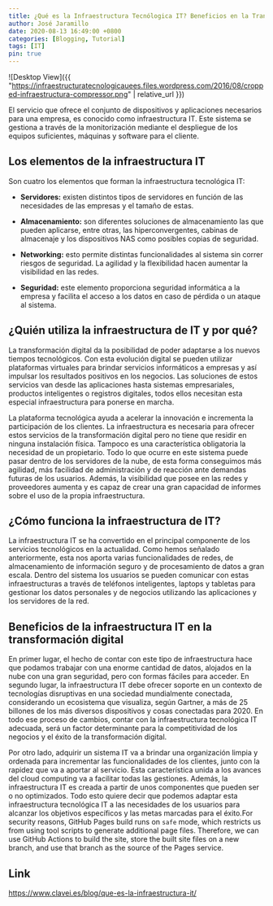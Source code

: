 ```yaml
---
title: ¿Qué es la Infraestructura Tecnólogica IT? Beneficios en la Transformación Digital
author: José Jaramillo
date: 2020-08-13 16:49:00 +0800
categories: [Blogging, Tutorial]
tags: [IT]
pin: true
---
```



![Desktop View]({{ "https://infraestructuratecnologicauees.files.wordpress.com/2016/08/cropped-infraestructura-compressor.png" | relative_url }})

El servicio que ofrece el conjunto de dispositivos y aplicaciones necesarios para una empresa, es conocido como infraestructura IT. Este sistema se gestiona a través de la monitorización mediante el despliegue de los equipos suficientes, máquinas y software para el cliente.

## Los elementos de la infraestructura IT

Son cuatro los elementos que forman la infraestructura tecnológica IT:

- **Servidores:** existen distintos tipos de servidores en función de las necesidades de las empresas y el tamaño de estas.

- **Almacenamiento:** son diferentes soluciones de almacenamiento las que pueden aplicarse, entre otras, las hiperconvergentes, cabinas de almacenaje y los dispositivos NAS como posibles copias de seguridad.

- **Networking:** esto permite distintas funcionalidades al sistema sin correr riesgos de seguridad. La agilidad y la flexibilidad hacen aumentar la visibilidad en las redes.

- **Seguridad:** este elemento proporciona seguridad informática a la empresa y facilita el acceso a los datos en caso de pérdida o un ataque al sistema.

## ¿Quién utiliza la infraestructura de IT y por qué?

La transformación digital da la posibilidad de poder adaptarse a los nuevos tiempos tecnológicos. Con esta evolución digital se pueden utilizar plataformas virtuales para brindar servicios informáticos a empresas y así impulsar los resultados positivos en los negocios. Las soluciones de estos servicios van desde las aplicaciones hasta sistemas empresariales, productos inteligentes o registros digitales, todos ellos necesitan esta especial infraestructura para ponerse en marcha.

La plataforma tecnológica ayuda a acelerar la innovación e incrementa la participación de los clientes. La infraestructura es necesaria para ofrecer estos servicios de la transformación digital pero no tiene que residir en ninguna instalación física. Tampoco es una característica obligatoria la necesidad de un propietario. Todo lo que ocurre en este sistema puede pasar dentro de los servidores de la nube, de esta forma conseguimos más agilidad, más facilidad de administración y de reacción ante demandas futuras de los usuarios. Además, la visibilidad que posee en las redes y proveedores aumenta y es capaz de crear una gran capacidad de informes sobre el uso de la propia infraestructura.

## ¿Cómo funciona la infraestructura de IT?

La infraestructura IT se ha convertido en el principal componente de los servicios tecnológicos en la actualidad. Como hemos señalado anteriormente, esta nos aporta varias funcionalidades de redes, de almacenamiento de información seguro y de procesamiento de datos a gran escala. Dentro del sistema los usuarios se pueden comunicar con estas infraestructuras a través de teléfonos inteligentes, laptops y tabletas para gestionar los datos personales y de negocios utilizando las aplicaciones y los servidores de la red.

## Beneficios de la infraestructura IT en la transformación digital

En primer lugar, el hecho de contar con este tipo de infraestructura hace que podamos trabajar con una enorme cantidad de datos, alojados en la nube con una gran seguridad, pero con formas fáciles para acceder. En segundo lugar, la infraestructura IT debe ofrecer soporte en un contexto de tecnologías disruptivas en una sociedad mundialmente conectada, considerando un ecosistema que visualiza, según Gartner, a más de 25 billones de los más diversos dispositivos y cosas conectadas para 2020. En todo ese proceso de cambios, contar con la infraestructura tecnológica IT adecuada, será un factor determinante para la competitividad de los negocios y el éxito de la transformación digital.

Por otro lado, adquirir un sistema IT va a brindar una organización limpia y ordenada para incrementar las funcionalidades de los clientes, junto con la rapidez que va a aportar al servicio. Esta característica unida a los avances del cloud computing va a facilitar todas las gestiones. Además, la infraestructura IT es creada a partir de unos componentes que pueden ser o no optimizados. Todo esto quiere decir que podemos adaptar esta infraestructura tecnológica IT a las necesidades de los usuarios para alcanzar los objetivos específicos y las metas marcadas para el éxito.For security reasons, GitHub Pages build runs on `safe` mode, which restricts us from using tool scripts to generate additional page files. Therefore, we can use GitHub Actions to build the site, store the built site files on a new branch, and use that branch as the source of the Pages service.

## Link

https://www.clavei.es/blog/que-es-la-infraestructura-it/
